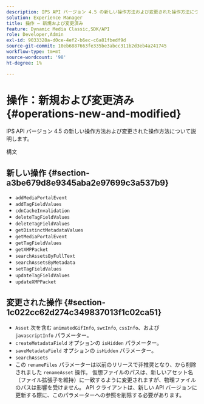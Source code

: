 ```yaml
---
description: IPS API バージョン 4.5 の新しい操作方法および変更された操作方法について説明します。
solution: Experience Manager
title: 操作 — 新規および変更済み
feature: Dynamic Media Classic,SDK/API
role: Developer,Admin
exl-id: 9033328a-d0ce-4ef2-b6ec-c6a81fbedf9d
source-git-commit: 10eb6887663fe335be3abcc311b2d3eb4a241745
workflow-type: tm+mt
source-wordcount: '98'
ht-degree: 1%

---
```


# 操作：新規および変更済み{#operations-new-and-modified}

IPS API バージョン 4.5 の新しい操作方法および変更された操作方法について説明します。

構文

## 新しい操作 {#section-a3be679d8e9345aba2e97699c3a537b9}

* `addMediaPortalEvent`
* `addTagFieldValues`
* `cdnCacheInvalidation`
* `deleteTagFieldValues`
* `deleteTagFieldValues`
* `getDistinctMetadataValues`
* `getMediaPortalEvent`
* `getTagFieldValues`
* `getXMPPacket`
* `searchAssetsByFullText`
* `searchAssetsByMetadata`
* `setTagFieldValues`
* `updateTagFieldValues`
* `updateXMPPacket`

## 変更された操作 {#section-1c022cc62d274c349837013f1c02ca51}

* `Asset` 次を含む `animatedGifInfo`, `swcInfo`, `cssInfo`、および `javascriptInfo` パラメーター。
* `createMetadataField` オプションの `isHidden` パラメーター。
* `saveMetadataField` オプションの `isHidden` パラメーター。
* `searchAssets`
* この `renameFiles` パラメーターは以前のリリースで非推奨となり、から削除されました `renameAsset` 操作。 仮想ファイルのパスは、新しいアセット名（ファイル拡張子を維持）に一致するように変更されますが、物理ファイルのパスは影響を受けません。 API クライアントは、新しい API バージョンに更新する際に、このパラメーターへの参照を削除する必要があります。
